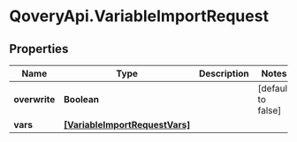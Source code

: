 # QoveryApi.VariableImportRequest

## Properties

Name | Type | Description | Notes
------------ | ------------- | ------------- | -------------
**overwrite** | **Boolean** |  | [default to false]
**vars** | [**[VariableImportRequestVars]**](VariableImportRequestVars.md) |  | 


